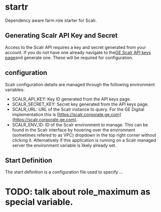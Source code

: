 # startr
Dependency aware farm role starter for Scalr.

## Generating Scalr API Key and Secret
Access to the Scalr API requires a key and secret generated from your account.  If you do not have one already navigate to the[GE Scalr API keys page](https://scalr.corporate.ge.com/#/core/api2)and generate one.  These will be required for configuration.

## configuration
Scalr configuration details are managed through the following environment variables:
* SCALR_API_KEY: Key ID generated from the API keys page.
* SCALR_SECRET_KEY: Secret key generated from the API keys page.
* SCALR_URL: URL of the Scalr instance to query.  For the GE Digital implementation this is [https://scalr.corporate.ge.com](https://scalr.corporate.ge.com).
* SCALR_ENV_ID: ID of the Scalr environment to manage. This can be found in the Scalr interface by hovering over the environment (sometimes refered to as VPC) dropdown in the top right corner without clicking it.  Alternatively if this application is running on a Scalr managed server the environment variable is likely already set. 

## Start Definition
The start definition is a configuration file used to specify ...  

# TODO: talk about role_maximum as special variable.